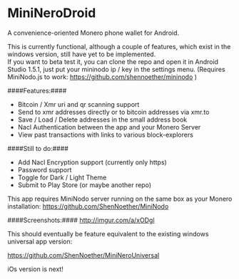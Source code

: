 # MiniNeroDroid
A convenience-oriented Monero phone wallet for Android. 

This is currently functional, although a couple of features, which exist in the windows version, still have yet to be implemented.  
If you want to beta test it, you can clone the repo and open it in Android Studio 1.5.1, just put your mininodo ip / key in the settings menu. (Requires MiniNodo.js to work: https://github.com/shennoether/mininodo )

####Features:####
* Bitcoin / Xmr uri and qr scanning support
* Send to xmr addresses directly or to bitcoin addresses via xmr.to
* Save / Load / Delete addresses in the small address book 
* Nacl Authentication between the app and your Monero Server
* View past transactions with links to various block-explorers

####Still to do:####
* Add Nacl Encryption support (currently only https)
* Password support
* Toggle for Dark / Light Theme
* Submit to Play Store (or maybe another repo)

This app requires MiniNodo server running on the same box as your Monero installation: 
https://github.com/ShenNoether/MiniNodo

####Screenshots:####
http://imgur.com/a/xODgl

This should eventually be feature equivalent to the existing windows universal app version:

https://github.com/ShenNoether/MiniNeroUniversal

iOs version is next!

